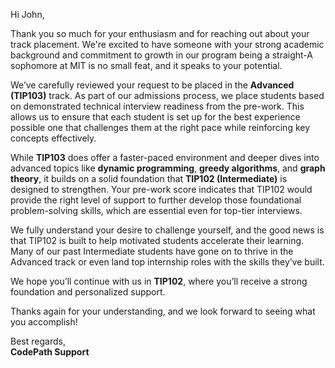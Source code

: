 Hi John,

Thank you so much for your enthusiasm and for reaching out about your track placement. We're excited to have someone with your strong academic background and commitment to growth in our program being a straight-A sophomore at MIT is no small feat, and it speaks to your potential.

We’ve carefully reviewed your request to be placed in the **Advanced (TIP103)** track. As part of our admissions process, we place students based on demonstrated technical interview readiness from the pre-work. This allows us to ensure that each student is set up for the best experience possible one that challenges them at the right pace while reinforcing key concepts effectively.

While **TIP103** does offer a faster-paced environment and deeper dives into advanced topics like **dynamic programming**, **greedy algorithms**, and **graph theory**, it builds on a solid foundation that **TIP102 (Intermediate)** is designed to strengthen. Your pre-work score indicates that TIP102 would provide the right level of support to further develop those foundational problem-solving skills, which are essential even for top-tier interviews.

We fully understand your desire to challenge yourself, and the good news is that TIP102 is built to help motivated students accelerate their learning. Many of our past Intermediate students have gone on to thrive in the Advanced track or even land top internship roles with the skills they’ve built.

We hope you’ll continue with us in **TIP102**, where you’ll receive a strong foundation and personalized support.

Thanks again for your understanding, and we look forward to seeing what you accomplish!

Best regards,  
**CodePath Support**

